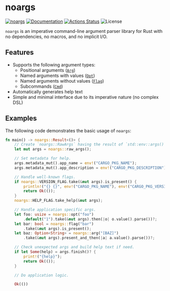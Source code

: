 noargs
======

[![noargs](https://img.shields.io/crates/v/noargs.svg)](https://crates.io/crates/noargs)
[![Documentation](https://docs.rs/noargs/badge.svg)](https://docs.rs/noargs)
[![Actions Status](https://github.com/sile/noargs/workflows/CI/badge.svg)](https://github.com/sile/noargs/actions)
![License](https://img.shields.io/crates/l/noargs)

`noargs` is an imperative command-line argument parser library for Rust with no dependencies, no macros, and no implicit I/O.

Features
--------

- Supports the following argument types:
  - Positional arguments ([`Arg`])
  - Named arguments with values ([`Opt`])
  - Named arguments without values ([`Flag`])
  - Subcommands ([`Cmd`])
- Automatically generates help text
- Simple and minimal interface due to its imperative nature (no complex DSL)

[`Arg`]: https://docs.rs/noargs/latest/noargs/struct.Arg.html
[`Opt`]: https://docs.rs/noargs/latest/noargs/struct.Opt.html
[`Flag`]: https://docs.rs/noargs/latest/noargs/struct.Flag.html
[`Cmd`]: https://docs.rs/noargs/latest/noargs/struct.Cmd.html

Examples
--------

The following code demonstrates the basic usage of `noargs`:
```rust
fn main() -> noargs::Result<()> {
    // Create `noargs::RawArgs` having the result of `std::env::args()`.
    let mut args = noargs::raw_args();

    // Set metadata for help.
    args.metadata_mut().app_name = env!("CARGO_PKG_NAME");
    args.metadata_mut().app_description = env!("CARGO_PKG_DESCRIPTION");

    // Handle well-known flags.
    if noargs::VERSION_FLAG.take(&mut args).is_present() {
        println!("{} {}", env!("CARGO_PKG_NAME"), env!("CARGO_PKG_VERSION"));
        return Ok(());
    }
    noargs::HELP_FLAG.take_help(&mut args);

    // Handle application specific args.
    let foo: usize = noargs::opt("foo")
        .default("1").take(&mut args).then(|o| o.value().parse())?;
    let bar: bool = noargs::flag("bar")
        .take(&mut args).is_present();
    let baz: Option<String> = noargs::arg("[BAZ]")
        .take(&mut args).present_and_then(|a| a.value().parse())?;

    // Check unexpected args and build help text if need.
    if let Some(help) = args.finish()? {
        print!("{help}");
        return Ok(());
    }

    // Do application logic.

    Ok(())
```

